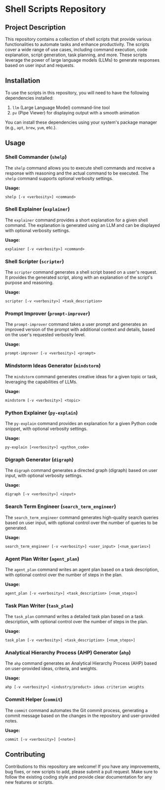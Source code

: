 # Shell Scripts Repository

## Project Description
This repository contains a collection of shell scripts that provide various functionalities to automate tasks and enhance productivity. The scripts cover a wide range of use cases, including command execution, code explanation, script generation, task planning, and more. These scripts leverage the power of large language models (LLMs) to generate responses based on user input and requests.

## Installation
To use the scripts in this repository, you will need to have the following dependencies installed:

1. `llm` (Large Language Model) command-line tool
2. `pv` (Pipe Viewer) for displaying output with a smooth animation

You can install these dependencies using your system's package manager (e.g., `apt`, `brew`, `yum`, etc.).

## Usage

### Shell Commander (`shelp`)
The `shelp` command allows you to execute shell commands and receive a response with reasoning and the actual command to be executed. The `shelp` command supports optional verbosity settings.

**Usage:**
```
shelp [-v <verbosity>] <command>
```

### Shell Explainer (`explainer`)
The `explainer` command provides a short explanation for a given shell command. The explanation is generated using an LLM and can be displayed with optional verbosity settings.

**Usage:**
```
explainer [-v <verbosity>] <command>
```

### Shell Scripter (`scripter`)
The `scripter` command generates a shell script based on a user's request. It provides the generated script, along with an explanation of the script's purpose and reasoning.

**Usage:**
```
scripter [-v <verbosity>] <task_description>
```

### Prompt Improver (`prompt-improver`)
The `prompt-improver` command takes a user prompt and generates an improved version of the prompt with additional context and details, based on the user's requested verbosity level.

**Usage:**
```
prompt-improver [-v <verbosity>] <prompt>
```

### Mindstorm Ideas Generator (`mindstorm`)
The `mindstorm` command generates creative ideas for a given topic or task, leveraging the capabilities of LLMs.

**Usage:**
```
mindstorm [-v <verbosity>] <topic>
```

### Python Explainer (`py-explain`)
The `py-explain` command provides an explanation for a given Python code snippet, with optional verbosity settings.

**Usage:**
```
py-explain [<verbosity>] <python_code>
```

### Digraph Generator (`digraph`)
The `digraph` command generates a directed graph (digraph) based on user input, with optional verbosity settings.

**Usage:**
```
digraph [-v <verbosity>] <input>
```

### Search Term Engineer (`search_term_engineer`)
The `search_term_engineer` command generates high-quality search queries based on user input, with optional control over the number of queries to be generated.

**Usage:**
```
search_term_engineer [-v <verbosity>] <user_input> [<num_queries>]
```

### Agent Plan Writer (`agent_plan`)
The `agent_plan` command writes an agent plan based on a task description, with optional control over the number of steps in the plan.

**Usage:**
```
agent_plan [-v <verbosity>] <task_description> [<num_steps>]
```

### Task Plan Writer (`task_plan`)
The `task_plan` command writes a detailed task plan based on a task description, with optional control over the number of steps in the plan.

**Usage:**
```
task_plan [-v <verbosity>] <task_description> [<num_steps>]
```

### Analytical Hierarchy Process (AHP) Generator (`ahp`)
The `ahp` command generates an Analytical Hierarchy Process (AHP) based on user-provided ideas, criteria, and weights.

**Usage:**
```
ahp [-v <verbosity>] <industry/product> ideas criterion weights
```

### Commit Helper (`commit`)
The `commit` command automates the Git commit process, generating a commit message based on the changes in the repository and user-provided notes.

**Usage:**
```
commit [-v <verbosity>] [<note>]
```

## Contributing
Contributions to this repository are welcome! If you have any improvements, bug fixes, or new scripts to add, please submit a pull request. Make sure to follow the existing coding style and provide clear documentation for any new features or scripts.